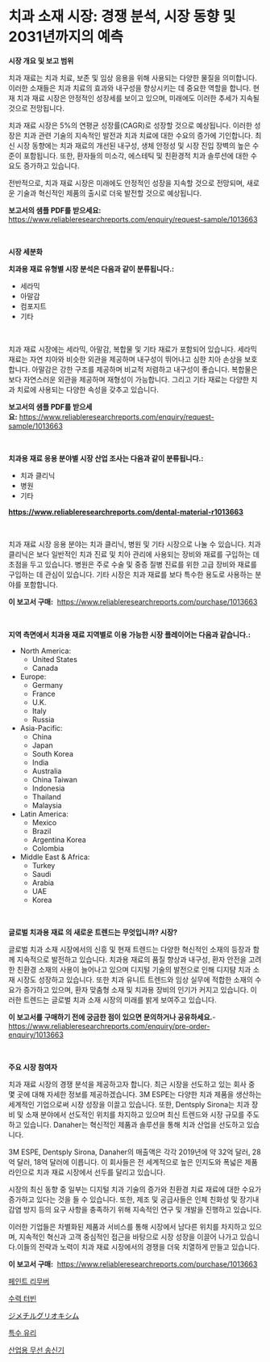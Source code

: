 <p><h1>치과 소재 시장: 경쟁 분석, 시장 동향 및 2031년까지의 예측</h1></p><p><strong>시장 개요 및 보고 범위</strong></p>
<p><p>치과 재료는 치과 치료, 보존 및 임상 응용을 위해 사용되는 다양한 물질을 의미합니다. 이러한 소재들은 치과 치료의 효과와 내구성을 향상시키는 데 중요한 역할을 합니다. 현재 치과 재료 시장은 안정적인 성장세를 보이고 있으며, 미래에도 이러한 추세가 지속될 것으로 전망됩니다. </p><p>치과 재료 시장은 5%의 연평균 성장률(CAGR)로 성장할 것으로 예상됩니다. 이러한 성장은 치과 관련 기술의 지속적인 발전과 치과 치료에 대한 수요의 증가에 기인합니다. 최신 시장 동향에는 치과 재료의 개선된 내구성, 생체 안정성 및 시장 진입 장벽의 높은 수준이 포함됩니다. 또한, 환자들의 미소각, 에스테틱 및 친환경적 치과 솔루션에 대한 수요도 증가하고 있습니다.</p><p>전반적으로, 치과 재료 시장은 미래에도 안정적인 성장을 지속할 것으로 전망되며, 새로운 기술과 혁신적인 제품의 출시로 더욱 발전할 것으로 예상됩니다.</p></p>
<p><strong>보고서의 샘플 PDF를 받으세요:</strong> <a href="https://www.reliableresearchreports.com/enquiry/request-sample/1013663">https://www.reliableresearchreports.com/enquiry/request-sample/1013663</a></p>
<p>&nbsp;</p>
<p><strong>시장 세분화</strong></p>
<p><strong>치과용 재료 유형별 시장 분석은 다음과 같이 분류됩니다.:</strong></p>
<p><ul><li>세라믹</li><li>아말감</li><li>컴포지트</li><li>기타</li></ul></p>
<p>&nbsp;</p>
<p><p>치과 재료 시장에는 세라믹, 아말감, 복합물 및 기타 재료가 포함되어 있습니다. 세라믹 재료는 자연 치아와 비슷한 외관을 제공하며 내구성이 뛰어나고 심한 치아 손상을 보호합니다. 아말감은 강한 구조를 제공하며 비교적 저렴하고 내구성이 좋습니다. 복합물은 보다 자연스러운 외관을 제공하며 재형성이 가능합니다. 그리고 기타 재료는 다양한 치과 치료에 사용되는 다양한 속성을 갖추고 있습니다.</p></p>
<p><strong>보고서의 샘플 PDF를 받으세요:</strong>&nbsp;<a href="https://www.reliableresearchreports.com/enquiry/request-sample/1013663">https://www.reliableresearchreports.com/enquiry/request-sample/1013663</a></p>
<p>&nbsp;</p>
<p><strong> 치과용 재료 응용 분야별 시장 산업 조사는 다음과 같이 분류됩니다.:</strong></p>
<p><ul><li>치과 클리닉</li><li>병원</li><li>기타</li></ul></p>
<p><strong><a href="https://www.reliableresearchreports.com/dental-material-r1013663">https://www.reliableresearchreports.com/dental-material-r1013663</a></strong></p>
<p>&nbsp;</p>
<p><p>치과 재료 시장 응용 분야는 치과 클리닉, 병원 및 기타 시장으로 나눌 수 있습니다. 치과 클리닉은 보다 일반적인 치과 진료 및 치아 관리에 사용되는 장비와 재료를 구입하는 데 초점을 두고 있습니다. 병원은 주로 수술 및 중증 질병 진료를 위한 고급 장비와 재료를 구입하는 데 관심이 있습니다. 기타 시장은 치과 재료를 보다 특수한 용도로 사용하는 분야를 포함합니다.</p></p>
<p><strong>이 보고서 구매:</strong>&nbsp; <a href="https://www.reliableresearchreports.com/purchase/1013663">https://www.reliableresearchreports.com/purchase/1013663</a></p>
<p>&nbsp;</p>
<p><strong>지역 측면에서 치과용 재료 지역별로 이용 가능한 시장 플레이어는 다음과 같습니다.:</strong></p>
<p><ul>
    <li>
        North America:
        <ul>
            <li>United States</li>
            <li>Canada</li>
        </ul>
    </li>
    <li>
        Europe:
        <ul>
            <li>Germany</li>
            <li>France</li>
            <li>U.K.</li>
            <li>Italy</li>
            <li>Russia</li>
        </ul>
    </li>
    <li>
        Asia-Pacific:
        <ul>
            <li>China</li>
            <li>Japan</li>
            <li>South Korea</li>
            <li>India</li>
            <li>Australia</li>
            <li>China Taiwan</li>
            <li>Indonesia</li>
            <li>Thailand</li>
            <li>Malaysia</li>
        </ul>
    </li>
    <li>
        Latin America:
        <ul>
            <li>Mexico</li>
            <li>Brazil</li>
            <li>Argentina Korea</li>
            <li>Colombia</li>
        </ul>
    </li>
    <li>
        Middle East & Africa:
        <ul>
            <li>Turkey</li>
            <li>Saudi</li>
            <li>Arabia</li>
            <li>UAE</li>
            <li>Korea</li>
        </ul>
    </li>
    </ul></p>
<p>&nbsp;</p>
<p><strong>글로벌 치과용 재료 의 새로운 트렌드는 무엇입니까? 시장?</strong></p>
<p><p>글로벌 치과 소재 시장에서의 신흥 및 현재 트렌드는 다양한 혁신적인 소재의 등장과 함께 지속적으로 발전하고 있습니다. 치과용 재료의 품질 향상과 내구성, 환자 안전을 고려한 친환경 소재의 사용이 늘어나고 있으며 디지털 기술의 발전으로 인해 디지턈 치과 소재 시장도 성장하고 있습니다. 또한 치과 유니트 트렌드와 임상 실무에 적합한 소재의 수요가 증가하고 있으며, 환자 맞춤형 소재 및 치과용 장비의 인기가 커지고 있습니다. 이러한 트렌드는 글로벌 치과 소재 시장의 미래를 밝게 보여주고 있습니다.</p></p>
<p><strong>이 보고서를 구매하기 전에 궁금한 점이 있으면 문의하거나 공유하세요.</strong>- <a href="https://www.reliableresearchreports.com/enquiry/pre-order-enquiry/1013663">https://www.reliableresearchreports.com/enquiry/pre-order-enquiry/1013663</a></p>
<p>&nbsp;</p>
<p><strong>주요 시장 참여자</strong></p>
<p><p>치과 재료 시장의 경쟁 분석을 제공하고자 합니다. 최근 시장을 선도하고 있는 회사 중 몇 곳에 대해 자세한 정보를 제공하겠습니다. 3M ESPE는 다양한 치과 제품을 생산하는 세계적인 기업으로써 시장 성장을 이끌고 있습니다. 또한, Dentsply Sirona는 치과 장비 및 소재 분야에서 선도적인 위치를 차지하고 있으며 최신 트렌드와 시장 규모를 주도하고 있습니다. Danaher는 혁신적인 제품과 솔루션을 통해 치과 산업을 선도하고 있습니다.</p><p>3M ESPE, Dentsply Sirona, Danaher의 매출액은 각각 2019년에 약 32억 달러, 28억 달러, 18억 달러에 이릅니다. 이 회사들은 전 세계적으로 높은 인지도와 폭넓은 제품 라인으로 치과 재료 시장에서 선두를 달리고 있습니다.</p><p>시장의 최신 동향 중 일부는 디지털 치과 기술의 증가와 친환경 치료 재료에 대한 수요가 증가하고 있다는 것을 들 수 있습니다. 또한, 제조 및 공급사들은 인체 친화성 및 장기내 감염 방지 등의 요구 사항을 충족하기 위해 지속적인 연구 및 개발을 진행하고 있습니다.</p><p>이러한 기업들은 차별화된 제품과 서비스를 통해 시장에서 남다른 위치를 차지하고 있으며, 지속적인 혁신과 고객 중심적인 접근을 바탕으로 시장 성장을 이끌어 나가고 있습니다.이들의 전략과 노력이 치과 재료 시장에서의 경쟁을 더욱 치열하게 만들고 있습니다.</p></p>
<p><strong>이 보고서 구매:</strong>&nbsp;&nbsp;<a href="https://www.reliableresearchreports.com/purchase/1013663">https://www.reliableresearchreports.com/purchase/1013663</a></p>
<p><p><a href="https://github.com/sammyUltyylrich9067856/Market-Research-Report-List-1/blob/main/349684517146.md">페인트 리무버</a></p><p><a href="https://medium.com/@darianswift1922_33282/%EC%88%98%EB%A0%A5-%ED%84%B0%EB%B9%88-%EC%8B%9C%EC%9E%A5-%EA%B7%9C%EB%AA%A8%EB%8A%94-%EA%B8%80%EB%A1%9C%EB%B2%8C-%EC%82%B0%EC%97%85%EC%97%90%EC%84%9C-%EA%B0%80%EC%9E%A5-%EC%A2%8B%EC%9D%80-%EB%A7%88%EC%BC%80%ED%8C%85-%EC%B1%84%EB%84%90%EC%9D%84-%EB%B3%B4%EC%97%AC%EC%A4%8D%EB%8B%88%EB%8B%A4-594120efde01">수력 터빈</a></p><p><a href="https://github.com/dzy793153605/Market-Research-Report-List-1/blob/main/849036218537.md">ジメチルグリオキシム</a></p><p><a href="https://github.com/trmesnao7959541/Market-Research-Report-List-1/blob/main/404053417147.md">특수 유리</a></p><p><a href="https://medium.com/@dewayneber2023/%EC%82%B0%EC%97%85%EC%9A%A9-%EB%AC%B4%EC%84%A0-%EC%86%A1%EC%8B%A0%EA%B8%B0-%EC%8B%9C%EC%9E%A5-%ED%8A%B8%EB%A0%8C%EB%93%9C-%EC%98%88%EC%B8%A1-%EB%B0%8F-%EA%B2%BD%EC%9F%81-%EB%B6%84%EC%84%9D-2031%EB%85%84%EA%B9%8C%EC%A7%80-fb1661a98b17">산업용 무선 송신기</a></p></p>